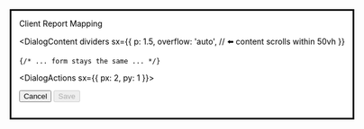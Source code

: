 <Dialog
  open={open}
  onClose={handleClose}
  PaperProps={{
    className: 'client-report-mapping-dialog',
    sx: {
      width: 520,
      maxWidth: 'calc(100vw - 40px)',
      height: '50vh',          // ⬅️ 50% of viewport height
      maxHeight: '50vh',       // ⬅️ enforce the cap
      borderRadius: 2,
      display: 'flex',         // ⬅️ make content flex so it can scroll
      flexDirection: 'column',
      overflow: 'hidden',
    },
  }}
>
  <DialogTitle
    sx={{
      pr: 6,
      py: 1,
      bgcolor: '#0d6efd',   // ⬅️ blue header
      color: '#fff',
      fontWeight: 600,
    }}
  >
    Client Report Mapping
    <IconButton
      aria-label="close"
      onClick={handleClose}
      size="small"
      sx={{ position: 'absolute', right: 8, top: 8, color: '#fff' }}
    >
      <CloseIcon />
    </IconButton>
  </DialogTitle>

  <DialogContent
    dividers
    sx={{
      p: 1.5,
      overflow: 'auto',     // ⬅️ content scrolls within 50vh
    }}
  >
    {/* ... form stays the same ... */}
  </DialogContent>

  <DialogActions sx={{ px: 2, py: 1 }}>
    <div className="client-report-mapping-button-container">
      <Button variant="outlined" size="small" onClick={handleClose}>
        Cancel
      </Button>
      <Button variant="contained" size="small" disabled={!canSave()} onClick={handleSave}>
        Save
      </Button>
    </div>
  </DialogActions>
</Dialog>
